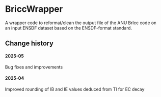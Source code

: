 # BriccWrapper 
A wrapper code to reformat/clean the output file of the ANU BrIcc code on an input ENSDF dataset based on the ENSDF-format standard.

## Change history

#### 2025-05
Bug fixes and improvements

#### 2025-04
Improved rounding of IB and IE values deduced from TI for EC decay
